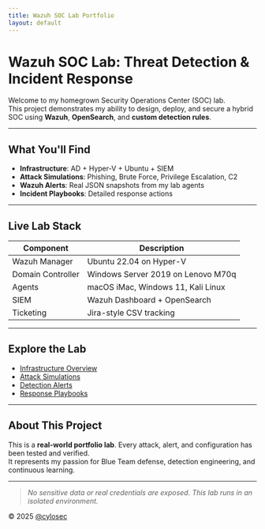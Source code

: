 ```yaml
---
title: Wazuh SOC Lab Portfolio
layout: default
---
```


# Wazuh SOC Lab: Threat Detection & Incident Response

Welcome to my homegrown Security Operations Center (SOC) lab.  
This project demonstrates my ability to design, deploy, and secure a hybrid SOC using **Wazuh**, **OpenSearch**, and **custom detection rules**.

---

## What You'll Find

- **Infrastructure**: AD + Hyper-V + Ubuntu + SIEM
- **Attack Simulations**: Phishing, Brute Force, Privilege Escalation, C2
- **Wazuh Alerts**: Real JSON snapshots from my lab agents
- **Incident Playbooks**: Detailed response actions

---

## Live Lab Stack

| Component         | Description                                 |
|------------------|---------------------------------------------|
| Wazuh Manager     | Ubuntu 22.04 on Hyper-V                     |
| Domain Controller | Windows Server 2019 on Lenovo M70q          |
| Agents            | macOS iMac, Windows 11, Kali Linux          |
| SIEM              | Wazuh Dashboard + OpenSearch                |
| Ticketing         | Jira-style CSV tracking                     |

---

## Explore the Lab

- [Infrastructure Overview](infrastructure/)
- [Attack Simulations](attacks/)
- [Detection Alerts](alerts/)
- [Response Playbooks](playbooks/)

---

## About This Project

This is a **real-world portfolio lab**. Every attack, alert, and configuration has been tested and verified.  
It represents my passion for Blue Team defense, detection engineering, and continuous learning.

---

> _No sensitive data or real credentials are exposed. This lab runs in an isolated environment._

© 2025 [@cylosec](https://github.com/cylosec)
